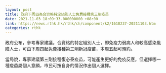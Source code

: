 ```yaml
---
layout: post
title: 政府下周四為合資格特定組別人士免費接種第三劑疫苗
date: 2021-11-03 18:09:33.000000000 +08:00
link: https://news.rthk.hk/rthk/ch/component/k2/1618237-20211103.htm
categories: rthk
---
```


政府公布，參考專家建議，合資格的特定組別人士，即免疫力弱病人和較高感染風險人士，可由下周四起免費接種第三劑新冠疫苗，本周五起可預約。

當局說，專家建議第三劑接種復必泰疫苗，可能產生更好的免疫反應，但選擇哪一種疫苗屬個人意願，市民可按自身的情況作出個人選擇。
